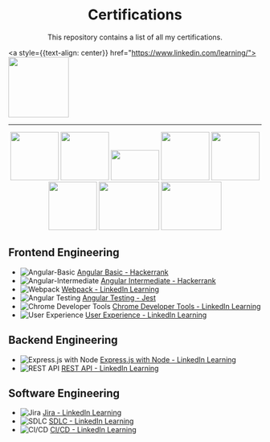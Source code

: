 <div align="center">
  <h1>Certifications</h1>
  <p>This repository contains a list of all my certifications.</p>
</div>
<p align="center">

<a style={{text-align: center}} href="https://www.linkedin.com/learning/"><img src="https://i.insider.com/5fc6823450e71a001155838e" width="120" height="120"></a>


<hr>
<p align="center">
  <a href="https://nodejs.org/"><img src="https://img.icons8.com/color/96/000000/nodejs.png" width="96" height="96"></a>
  <a href="https://restfulapi.net/"><img src="https://miro.medium.com/v2/resize:fit:880/1*J3G3akaMpUOLegw0p0qthA.png" width="96" height="96"></a>
  <a href="https://expressjs.com/"><img src="https://res.cloudinary.com/practicaldev/image/fetch/s--YbV36HLj--/c_imagga_scale,f_auto,fl_progressive,h_420,q_auto,w_1000/https://dev-to-uploads.s3.amazonaws.com/i/hpg6if7btrwilqkidqbe.png" width="96" height="60"></a>
  <a href="https://www.figma.com/"><img src="https://img.icons8.com/color/96/000000/figma.png" width="96" height="96"></a>
  <a href="https://scikit-learn.org/stable/"><img src="https://upload.wikimedia.org/wikipedia/commons/thumb/0/05/Scikit_learn_logo_small.svg/2560px-Scikit_learn_logo_small.svg.png" width="96" height="96"></a>
  <a href="https://developers.google.com/web/tools/chrome-devtools"><img src="https://img.icons8.com/color/96/000000/chrome.png" width="96" height="96"></a>
    <a><img src="https://www.inflectra.com/Screenshot/948.aspx" width="120" height="96"></a>
      <a><img src="https://i.pinimg.com/474x/a7/92/88/a79288f5b024eb19094cf0dedc9d57f8.jpg" width="120" height="96"></a>
</p>

## Frontend Engineering

- <img src="https://img.shields.io/badge/Angular-Basic-red.svg" alt="Angular-Basic"> [Angular Basic - Hackerrank](https://github.com/supreethavadhani/certifications/blob/master/Frontend-Certifications/Angular_Basic_Hackerrank.png)
- <img src="https://img.shields.io/badge/Angular-Intermediate-red.svg" alt="Angular-Intermediate"> [Angular Intermediate - Hackerrank](https://github.com/supreethavadhani/certifications/blob/master/Frontend-Certifications/Angular_Intermediate_HackerRank.png)
- <img src="https://img.shields.io/badge/Webpack-green.svg" alt="Webpack"> [Webpack - LinkedIn Learning](https://github.com/supreethavadhani/certifications/blob/master/Frontend-Certifications/Webpack_linkedIn_learning.pdf)
- <img src="https://img.shields.io/badge/Angular%20Testing-orange.svg" alt="Angular Testing"> [Angular Testing - Jest](https://github.com/supreethavadhani/certifications/blob/master/Frontend-Certifications/Angular_testing_linkedIn_learning.pdf)
- <img src="https://img.shields.io/badge/Chrome%20Developer%20Tools-blue.svg" alt="Chrome Developer Tools"> [Chrome Developer Tools - LinkedIn Learning](https://github.com/supreethavadhani/certifications/blob/master/Frontend-Certifications/DEV_TOOLS_LINEDIN_LEARNING.pdf)
- <img src="https://img.shields.io/badge/User%20Experience-blue.svg" alt="User Experience"> [User Experience - LinkedIn Learning](https://github.com/supreethavadhani/certifications/blob/master/Frontend-Certifications/User_experience_Linkedin_learning.pdf)


## Backend Engineering

- <img src="https://img.shields.io/badge/Express.js with Node-green.svg" alt="Express.js with Node"> [Express.js with Node - LinkedIn Learning](https://github.com/supreethavadhani/certifications/blob/master/Backend-Certifications/Express_Linkedin_learning.pdf)
- <img src="https://img.shields.io/badge/REST%20API-green.svg" alt="REST API"> [REST API - LinkedIn Learning](https://github.com/supreethavadhani/certifications/blob/master/Backend-Certifications/REST_API_LINKEDIN_LEARNING.pdf)

## Software Engineering

- <img src="https://img.shields.io/badge/Jira-orange.svg" alt="Jira"> [Jira - LinkedIn Learning](https://github.com/supreethavadhani/certifications/blob/master/Software%20Engineering-Certifications/JIRA_LINKEDIN_LEARNING.pdf)
- <img src="https://img.shields.io/badge/SDLC-blueviolet.svg" alt="SDLC"> [SDLC - LinkedIn Learning](https://github.com/supreethavadhani/certifications/blob/master/Software%20Engineering-Certifications/SDLC_LINKEDIN_LEARNING.pdf)
- <img src="https://img.shields.io/badge/CI/CD-green.svg" alt="CI/CD"> [CI/CD - LinkedIn Learning](https://github.com/supreethavadhani/certifications/blob/master/Software%20Engineering-Certifications/CI-CD-LinkedIn_learning.pdf)

